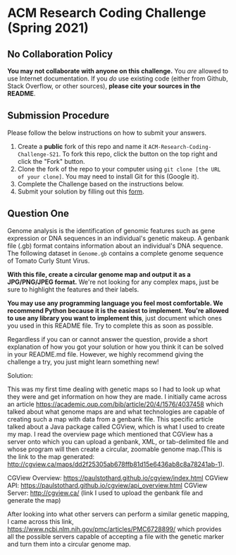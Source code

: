 # ACM Research Coding Challenge (Spring 2021)

## No Collaboration Policy

**You may not collaborate with anyone on this challenge.** You _are_ allowed to use Internet documentation. If you _do_ use existing code (either from Github, Stack Overflow, or other sources), **please cite your sources in the README**.

## Submission Procedure

Please follow the below instructions on how to submit your answers.

1. Create a **public** fork of this repo and name it `ACM-Research-Coding-Challenge-S21`. To fork this repo, click the button on the top right and click the "Fork" button.
2. Clone the fork of the repo to your computer using `git clone [the URL of your clone]`. You may need to install Git for this (Google it).
3. Complete the Challenge based on the instructions below.
4. Submit your solution by filling out this [form](https://acmutd.typeform.com/to/uqAJNXUe).

## Question One

Genome analysis is the identification of genomic features such as gene expression or DNA sequences in an individual's genetic makeup. A genbank file (.gb) format contains information about an individual's DNA sequence. The following dataset in `Genome.gb` contains a complete genome sequence of Tomato Curly Stunt Virus. 

**With this file, create a circular genome map and output it as a JPG/PNG/JPEG format.** We're not looking for any complex maps, just be sure to highlight the features and their labels.

**You may use any programming language you feel most comfortable. We recommend Python because it is the easiest to implement. You're allowed to use any library you want to implement this**, just document which ones you used in this README file. Try to complete this as soon as possible.

Regardless if you can or cannot answer the question, provide a short explanation of how you got your solution or how you think it can be solved in your README.md file. However, we highly recommend giving the challenge a try, you just might learn something new!

Solution:

This was my first time dealing with genetic maps so I had to look up what they were and get information on how they are made. I initially came across an article https://academic.oup.com/bib/article/20/4/1576/4037458 which talked about what genome maps are and what technologies are capable of creating such a map with data from a genbank file. This specific article talked about a Java package called CGView, which is what I used to create my map. I read the overview page which mentioned that CGView has a server onto which you can upload a genbank, XML, or tab-delimited file and whose program will then create a circular, zoomable genome map.(This is the link to the map generated: http://cgview.ca/maps/dd2f25305ab678ffb81d15e6436ab8c8a78241ab-1).

CGView Overview: https://paulstothard.github.io/cgview/index.html
CGView API: https://paulstothard.github.io/cgview/api_overview.html
CGView Server: http://cgview.ca/ (link I used to upload the genbank file and generate the map)


After looking into what other servers can perform a similar genetic mapping, I came across this link, https://www.ncbi.nlm.nih.gov/pmc/articles/PMC6728899/ which provides all the possible servers capable of accepting a file with the genetic marker and turn them into a circular genome map. 

